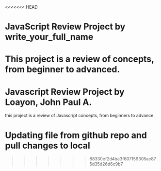 <<<<<<< HEAD
# JavaScript Review Project by write_your_full_name
This project is a review of concepts, from beginner to advanced.
=======
# Javascript Review Project by Loayon, John Paul A.
this project is a review of Javascript concepts, from beginners to advance.
# Updating file from github repo and pull changes to local  
>>>>>>> 88330ef2d4ba3f607159305ae875d35d26d6c9b7
